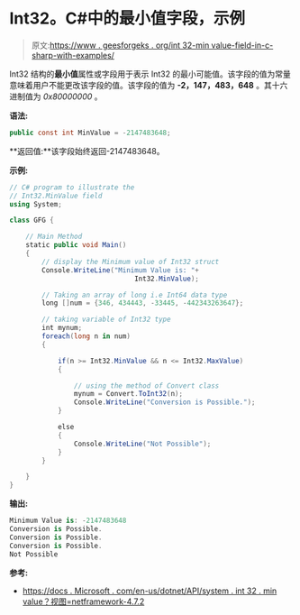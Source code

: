 # Int32。C#中的最小值字段，示例

> 原文:[https://www . geesforgeks . org/int 32-min value-field-in-c-sharp-with-examples/](https://www.geeksforgeeks.org/int32-minvalue-field-in-c-sharp-with-examples/)

Int32 结构的**最小值**属性或字段用于表示 Int32 的最小可能值。该字段的值为常量意味着用户不能更改该字段的值。该字段的值为 **-2，147，483，648** 。其十六进制值为 *0x80000000* 。

**语法:**

```cs
public const int MinValue = -2147483648;
```

**返回值:**该字段始终返回-2147483648。

**示例:**

```cs
// C# program to illustrate the
// Int32.MinValue field
using System;

class GFG {

    // Main Method
    static public void Main()
    {
        // display the Minimum value of Int32 struct
        Console.WriteLine("Minimum Value is: "+
                               Int32.MinValue);

        // Taking an array of long i.e Int64 data type
        long []num = {346, 434443, -33445, -442343263647};

        // taking variable of Int32 type
        int mynum;
        foreach(long n in num)
        {

            if(n >= Int32.MinValue && n <= Int32.MaxValue)
            {

                // using the method of Convert class
                mynum = Convert.ToInt32(n);
                Console.WriteLine("Conversion is Possible.");
            }

            else
            {
                Console.WriteLine("Not Possible");
            }
        }

    }
}
```

**输出:**

```cs
Minimum Value is: -2147483648
Conversion is Possible.
Conversion is Possible.
Conversion is Possible.
Not Possible

```

**参考:**

*   [https://docs . Microsoft . com/en-us/dotnet/API/system . int 32 . min value？视图=netframework-4.7.2](https://docs.microsoft.com/en-us/dotnet/api/system.int32.minvalue?view=netframework-4.7.2)